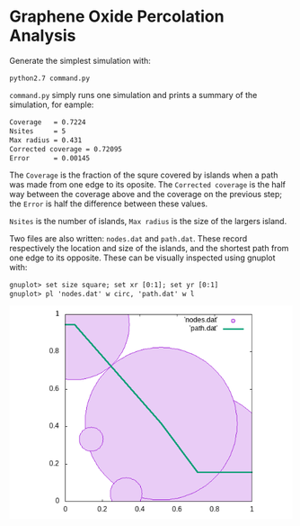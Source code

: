 # Graphene Oxide Percolation Analysis

Generate the simplest simulation with:
```
python2.7 command.py
```
`command.py` simply runs one simulation and prints a summary of the simulation, for eample:
```
Coverage   = 0.7224
Nsites     = 5
Max radius = 0.431
Corrected coverage = 0.72095
Error      = 0.00145
```
The `Coverage` is the fraction of the squre covered by islands when a path was made from one edge to its oposite. The `Corrected coverage` is the half way between the coverage above and the coverage on the previous step; the `Error` is half the difference between these values.

`Nsites` is the number of islands, `Max radius` is the size of the largers island.

Two files are also written: `nodes.dat` and `path.dat`. These record respectively the location and size of the islands, and the shortest path from one edge to its opposite. These can be visually inspected using gnuplot with:
```
gnuplot> set size square; set xr [0:1]; set yr [0:1]
gnuplot> pl 'nodes.dat' w circ, 'path.dat' w l
```

 ![Example simulation output](sim.png)
